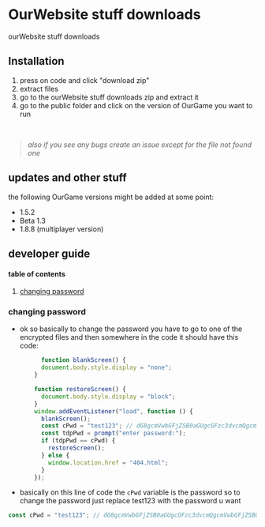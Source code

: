 # OurWebsite stuff downloads
ourWebsite stuff downloads

## Installation
1. press on code and click "download zip"
2. extract files
3. go to the ourWebsite stuff downloads zip and extract it
4. go to the public folder and click on the version of OurGame you want to run
<br>

> *also if you see any bugs create an issue except for the file not found one*

## updates and other stuff

the following OurGame versions might be added at some point:
- 1.5.2
- Beta 1.3
- 1.8.8 (multiplayer version)

## developer guide
#### table of contents
1. [changing password](#changing-password)
### changing password
- ok so basically to change the password you have to go to one of the encrypted files and then somewhere in the code it should have this code:
  ```javascript
        function blankScreen() {
        document.body.style.display = "none";
      }

      function restoreScreen() {
        document.body.style.display = "block";
      }
      window.addEventListener("load", function () {
        blankScreen();
        const cPwd = "test123"; // dG8gcmVwbGFjZSB0aGUgcGFzc3dvcmQgcmVwbGFjZSB0aGUgdGVzdDEyMyB0ZXh0IHdpdGggdGhlIHBhc3N3b3JkIHUgd2FudA==
        const tdpPwd = prompt("enter password:");
        if (tdpPwd == cPwd) {
          restoreScreen();
        } else {
          window.location.href = "404.html";
        }
      });
  ```
- basically on this line of code the `cPwd` variable is the password so to change the password just replace test123 with the password u want
```javascript
const cPwd = "test123"; // dG8gcmVwbGFjZSB0aGUgcGFzc3dvcmQgcmVwbGFjZSB0aGUgdGVzdDEyMyB0ZXh0IHdpdGggdGhlIHBhc3N3b3JkIHUgd2FudA==
 ```
